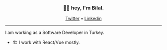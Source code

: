 <h3 align="center">👋🏽 hey, I'm Bilal.</h3>

<p align="center">
  <a href="https://twitter.com/bilalkocak04">Twitter</a> •
  <a href="https://www.linkedin.com/in/bilalkocak/">Linkedin</a>
</p>

---

I am working as a Software Developer in Turkey.

- 🏗 I work with React/Vue mostly.
